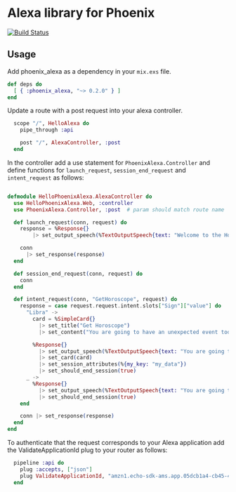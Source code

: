 # Alexa library for Phoenix

[![Build Status](https://api.travis-ci.org/gabiz/phoenix_alexa.svg)](https://travis-ci.org/gabiz/phoenix_alexa)

## Usage

Add phoenix_alexa as a dependency in your `mix.exs` file.

```elixir
def deps do
  [ { :phoenix_alexa, "~> 0.2.0" } ]
end
```

Update a route with a post request into your alexa controller. 

```elixir
  scope "/", HelloAlexa do
    pipe_through :api

    post "/", AlexaController, :post
  end

```

In the controller add a use statement for `PhoenixAlexa.Controller` and define functions for `launch_request`, `session_end_request` and `intent_request` as follows:

```elixir

defmodule HelloPhoenixAlexa.AlexaController do
  use HelloPhoenixAlexa.Web, :controller
  use PhoenixAlexa.Controller, :post  # param should match route name

  def launch_request(conn, request) do
    response = %Response{} 
        |> set_output_speech(%TextOutputSpeech{text: "Welcome to the Horoscope."}) 

    conn
      |> set_response(response)
  end

  def session_end_request(conn, request) do
    conn
  end

  def intent_request(conn, "GetHoroscope", request) do
    response = case request.request.intent.slots["Sign"]["value"] do
      "Libra" ->
        card = %SimpleCard{}
          |> set_title("Get Horoscope")
          |> set_content("You are going to have an unexpected event today.")

        %Response{} 
          |> set_output_speech(%TextOutputSpeech{text: "You are going to have an unexpected event today."}) 
          |> set_card(card)
          |> set_session_attributes(%{my_key: "my_data"})
          |> set_should_end_session(true)
      _ ->
        %Response{} 
          |> set_output_speech(%TextOutputSpeech{text: "You are going to meet an interesting person."}) 
          |> set_should_end_session(true)
    end

    conn |> set_response(response)
  end
end

```

To authenticate that the request corresponds to your Alexa application add the ValidateApplicationId plug to your router as follows:

```elixir
  pipeline :api do
    plug :accepts, ["json"]
    plug ValidateApplicationId, "amzn1.echo-sdk-ams.app.05dcb1a4-cb45-46c5-a30e-bb3033a0770a"
  end
```
